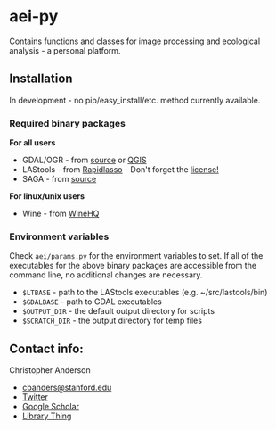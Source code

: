 # aei-py
Contains functions and classes for image processing and ecological analysis - a personal platform.

## Installation
In development - no pip/easy_install/etc. method currently available.

### Required binary packages
**For all users**
- GDAL/OGR - from [source](http://download.osgeo.org/gdal/) or [QGIS](http://qgis.org/en/site/forusers/download.html)
- LAStools - from [Rapidlasso](https://rapidlasso.com/lastools/) - Don't forget the [license!](http://www.cs.unc.edu/~isenburg/lastools/LICENSE.txt)
- SAGA - from [source](https://sourceforge.net/projects/saga-gis/)

**For linux/unix users**
- Wine - from [WineHQ](https://www.winehq.org/download)

### Environment variables
Check `aei/params.py` for the environment variables to set. If all of the executables for the above binary packages are accessible from the command line, no additional changes are necessary.
- `$LTBASE` - path to the LAStools executables (e.g. ~/src/lastools/bin)
- `$GDALBASE` - path to GDAL executables
- `$OUTPUT_DIR` - the default output directory for scripts
- `$SCRATCH_DIR` - the output directory for temp files

## Contact info:

Christopher Anderson
- cbanders@stanford.edu
- [Twitter](http://twitter.com/@hypersketch)
- [Google Scholar](https://scholar.google.com/citations?user=LoGxS40AAAAJ&hl=encba@anderson-ubuntu:)
- [Library Thing](http://www.librarything.com/catalog/anderzen)
